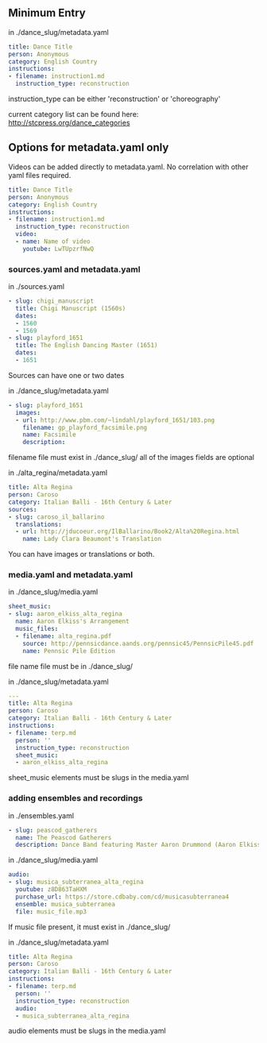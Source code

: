 ## Minimum Entry

in ./dance_slug/metadata.yaml
```yaml
title: Dance Title
person: Anonymous
category: English Country
instructions:
- filename: instruction1.md
  instruction_type: reconstruction
```

instruction_type can be either 'reconstruction' or 'choreography'

current category list can be found here: http://stcpress.org/dance_categories

## Options for metadata.yaml only

Videos can be added directly to metadata.yaml. No correlation with other yaml files required.
```yaml
title: Dance Title
person: Anonymous
category: English Country
instructions:
- filename: instruction1.md
  instruction_type: reconstruction
  video:
  - name: Name of video
    youtube: LwTUpzrfNwQ
```

### sources.yaml and metadata.yaml

in ./sources.yaml
```yaml
- slug: chigi_manuscript
  title: Chigi Manuscript (1560s)
  dates:
  - 1560
  - 1569
- slug: playford_1651
  title: The English Dancing Master (1651)
  dates:
  - 1651
```
Sources can have one or two dates

in ./dance_slug/metadata.yaml
```yaml
- slug: playford_1651
  images:
  - url: http://www.pbm.com/~lindahl/playford_1651/103.png
    filename: gp_playford_facsimile.png
    name: Facsimile
    description: 
```
filename file must exist in ./dance_slug/
all of the images fields are optional

in ./alta_regina/metadata.yaml
```yaml
title: Alta Regina
person: Caroso
category: Italian Balli - 16th Century & Later
sources:
- slug: caroso_il_ballarino
  translations:
  - url: http://jducoeur.org/IlBallarino/Book2/Alta%20Regina.html
    name: Lady Clara Beaumont's Translation
```

You can have images or translations or both.

### media.yaml and metadata.yaml

in ./dance_slug/media.yaml
```yaml
sheet_music:
- slug: aaron_elkiss_alta_regina
  name: Aaron Elkiss's Arrangement
  music_files:
  - filename: alta_regina.pdf
    source: http://pennsicdance.aands.org/pennsic45/PennsicPile45.pdf
    name: Pennsic Pile Edition
```
file name file must be in ./dance_slug/ 

in ./dance_slug/metadata.yaml
```yaml
---
title: Alta Regina
person: Caroso
category: Italian Balli - 16th Century & Later
instructions:
- filename: terp.md
  person: ''
  instruction_type: reconstruction
  sheet_music:
  - aaron_elkiss_alta_regina
```

sheet_music elements must be slugs in the media.yaml

### adding ensembles and recordings
in ./ensembles.yaml
```yaml
- slug: peascod_gatherers
  name: The Peascod Gatherers
  description: Dance Band featuring Master Aaron Drummond (Aaron Elkiss) and Mistress Jadwiga Krzyzanowska (Monique Rio)
```

in ./dance_slug/media.yaml
```yaml
audio:
- slug: musica_subterranea_alta_regina
  youtube: z8D863TaHXM
  purchase_url: https://store.cdbaby.com/cd/musicasubterranea4
  ensemble: musica_subterranea
  file: music_file.mp3
```
If music file present, it must exist in ./dance_slug/

in ./dance_slug/metadata.yaml
```yaml
title: Alta Regina
person: Caroso
category: Italian Balli - 16th Century & Later
instructions:
- filename: terp.md
  person: ''
  instruction_type: reconstruction
  audio:
  - musica_subterranea_alta_regina
```

audio elements must be slugs in the media.yaml
